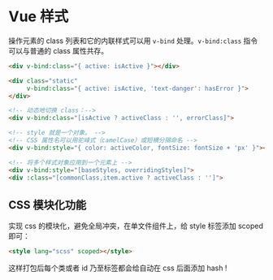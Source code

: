 # Vue 样式
操作元素的 class 列表和它的内联样式可以用 `v-bind` 处理。`v-bind:class` 指令可以与普通的 class 属性共存。

``` html
<div v-bind:class="{ active: isActive }"></div>

<div class="static"
     v-bind:class="{ active: isActive, 'text-danger': hasError }">
</div>

<!-- 动态地切换 class：-->
<div v-bind:class="[isActive ? activeClass : '', errorClass]">

<!-- style 就是一个对象。 -->
<!-- CSS 属性名可以用驼峰式（camelCase）或短横分隔命名 -->
<div v-bind:style="{ color: activeColor, fontSize: fontSize + 'px' }"></div>

<!-- 将多个样式对象应用到一个元素上 -->
<div v-bind:style="[baseStyles, overridingStyles]">
<div :class="[commonClass,item.active ? activeClass : '']">
```

## CSS 模块化功能
实现 css 的模块化，避免全局冲突，在单文件组件上，给 style 标签添加 scoped 即可：

``` html
<style lang="scss" scoped></style>
```
 
这样打包后每个类或者 id 乃至标签都会给自动在 css 后面添加 hash !